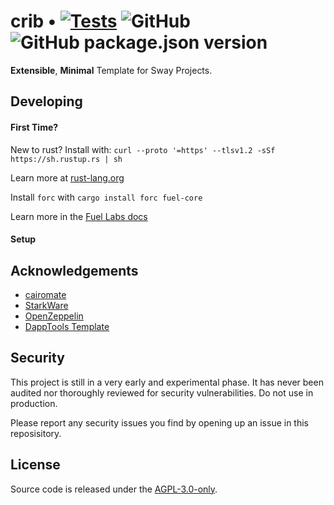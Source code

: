 # crib • [![Tests](https://github.com/a5f9t4/crib/actions/workflows/tests.yml/badge.svg)](https://github.com/a5f9t4/crib/actions/workflows/tests.yml) ![GitHub](https://img.shields.io/github/license/a5f9t4/crib) ![GitHub package.json version](https://img.shields.io/github/package-json/v/a5f9t4/crib)


**Extensible**, **Minimal** Template for Sway Projects.

## Developing

#### First Time?

New to rust? Install with: `curl --proto '=https' --tlsv1.2 -sSf https://sh.rustup.rs | sh`

Learn more at [rust-lang.org](https://www.rust-lang.org/tools/install)

Install `forc` with `cargo install forc fuel-core`

Learn more in the [Fuel Labs docs](https://fuellabs.github.io/sway/latest/getting-started/installation.html)

#### Setup



## Acknowledgements

- [cairomate](https://github.com/a5f9t4/cairomate)
- [StarkWare](https://starkware.co/)
- [OpenZeppelin](https://github.com/OpenZeppelin/cairo-contracts)
- [DappTools Template](https://github.com/gakonst/dapptools-template)

## Security

This project is still in a very early and experimental phase. It has never been audited nor thoroughly reviewed for security vulnerabilities. Do not use in production.

Please report any security issues you find by opening up an issue in this reposisitory.

## License

Source code is released under the [AGPL-3.0-only](LICENSE).